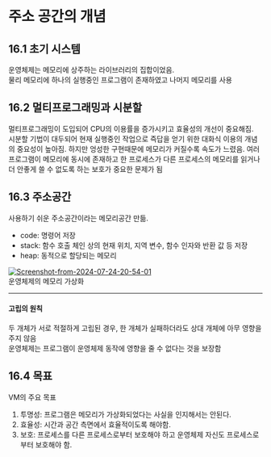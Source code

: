 # 주소 공간의 개념

## 16.1 초기 시스템
운영체제는 메모리에 상주하는 라이브러리의 집합이었음. <br>
물리 메모리에 하나의 실행중인 프로그램이 존재하였고 나머지 메모리를 사용

## 16.2 멀티프로그래밍과 시분할
멀티프로그래밍이 도입되어 CPU의 이용률을 증가시키고 효율성의 개선이 중요해짐. <br>
시분할 기법이 대두되어 현재 실행중인 작업으로 즉답을 얻기 위한 대화식 이용의 개념의 중요성이 높아짐. 하지만 엉성한 구현때문에 메모리가 커질수록 속도가 느렸음. 여러 프로그램이 메모리에 동시에 존재하고 한 프로세스가 다른 프로세스의 메모리를 읽거나 더 안좋게 쓸 수 없도록 하는 보호가 중요한 문제가 됨

## 16.3 주소공간
사용하기 쉬운 주소공간이라는 메모리공간 만듦. <br>
- code: 명령어 저장
- stack: 함수 호출 체인 상의 현재 위치, 지역 변수, 함수 인자와 반환 값 등 저장
- heap: 동적으로 할당되는 메모리

<a href="https://imgbb.com/"><img src="https://i.ibb.co/D7s9nmd/Screenshot-from-2024-07-24-20-54-01.png" alt="Screenshot-from-2024-07-24-20-54-01" border="0"></a><br />
운영체제의 메모리 가상화

---
#### 고립의 원칙
두 개체가 서로 적절하게 고립된 경우, 한 개체가 실패하더라도 상대 개체에 아무 영향을 주지 않음 <br>
운영체제는 프로그램이 운영체제 동작에 영향을 줄 수 없다는 것을 보장함

## 16.4 목표
VM의 주요 목표
1. 투명성: 프로그램은 메모리가 가상화되었다는 사실을 인지해서는 안된다.
2. 효율성: 시간과 공간 측면에서 효율적이도록 해야함.
3. 보호: 프로세스를 다른 프로세스로부터 보호해야 하고 운영체제 자신도 프로세스로부터 보호해야 함.
